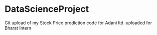 # DataScienceProject
Git upload of my Stock Price prediction code for Adani ltd.
uploaded for Bharat Intern

